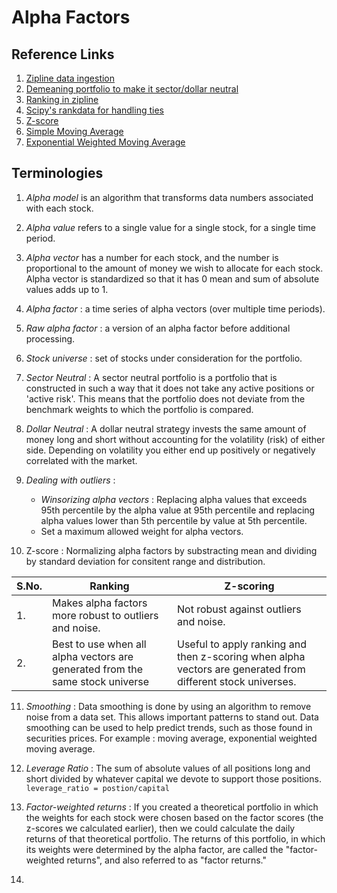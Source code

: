 # Alpha Factors

## Reference Links

1. [Zipline data ingestion](https://www.zipline.io/bundles.html#ingesting-data-from-csv-files)
2. [Demeaning portfolio to make it sector/dollar neutral](https://www.zipline.io/_modules/zipline/pipeline/factors/factor.html#Factor.demean)
3. [Ranking in zipline](https://www.zipline.io/appendix.html#zipline.pipeline.factors.Factor.rank)
4. [Scipy's rankdata for handling ties](https://docs.scipy.org/doc/scipy-0.16.0/reference/generated/scipy.stats.rankdata.html)
5. [Z-score](https://www.zipline.io/appendix.html#zipline.pipeline.Factor.zscore)
6. [Simple Moving Average](https://www.zipline.io/appendix.html#zipline.pipeline.factors.SimpleMovingAverage)
7. [Exponential Weighted Moving Average](https://www.zipline.io/appendix.html#zipline.pipeline.factors.ExponentialWeightedMovingAverage)

## Terminologies

1. *Alpha model* is an algorithm that transforms data numbers associated with each stock.

2. *Alpha value* refers to a single value for a single stock, for a single time period.

3. *Alpha vector* has a number for each stock, and the number is proportional to the amount of money we wish to allocate for each stock. Alpha vector is standardized so that it has 0 mean and sum of absolute values adds up to 1.

4. *Alpha factor* : a time series of alpha vectors (over multiple time periods).

5. *Raw alpha factor* : a version of an alpha factor before additional processing.

6. *Stock universe* : set of stocks under consideration for the portfolio.

7. *Sector Neutral* : A sector neutral portfolio is a portfolio that is constructed in such a way that it does not take any active positions or 'active risk'. This means that the portfolio does not deviate from the benchmark weights to which the portfolio is compared.

8. *Dollar Neutral* : A dollar neutral strategy invests the same amount of money long and short without accounting for the volatility (risk) of either side. Depending on volatility you either end up positively or negatively correlated with the market.

9. *Dealing with outliers* :
    * *Winsorizing alpha vectors* : Replacing alpha values that exceeds 95th percentile by the alpha value at 95th percentile and replacing alpha values lower than 5th percentile by value at 5th percentile.
    * Set a maximum allowed weight for alpha vectors.

10. Z-score : Normalizing alpha factors by substracting mean and dividing by standard deviation for consitent range and distribution.

| S.No. | Ranking                                                                       | Z-scoring                                                                                                   |
|-------|-------------------------------------------------------------------------------|-------------------------------------------------------------------------------------------------------------|
| 1.    | Makes alpha factors more robust to outliers and noise.                        | Not robust against outliers and noise.                                                                      |
| 2.    | Best to use when all alpha vectors are generated from the same stock universe | Useful to apply ranking and then z-scoring when alpha vectors are generated from different stock universes. |

11. *Smoothing* : Data smoothing is done by using an algorithm to remove noise from a data set. This allows important patterns to stand out. Data smoothing can be used to help predict trends, such as those found in securities prices. For example : moving average, exponential weighted moving average.

12. *Leverage Ratio* : The sum of absolute values of all positions long and short divided by whatever capital we devote to support those positions.<br>
`
leverage_ratio = postion/capital
`
13. *Factor-weighted returns* : If you created a theoretical portfolio in which the weights for each stock were chosen based on the factor scores (the z-scores we calculated earlier), then we could calculate the daily returns of that theoretical portfolio.
The returns of this portfolio, in which its weights were determined by the alpha factor, are called the "factor-weighted returns", and also referred to as "factor returns."


14. 
